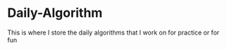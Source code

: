 # Daily-Algorithm
This is where I store the daily algorithms that I work on for practice or for fun
